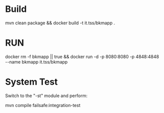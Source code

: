 # Build
mvn clean package && docker build -t it.tss/bkmapp .

# RUN

docker rm -f bkmapp || true && docker run -d -p 8080:8080 -p 4848:4848 --name bkmapp it.tss/bkmapp 

# System Test

Switch to the "-st" module and perform:

mvn compile failsafe:integration-test
